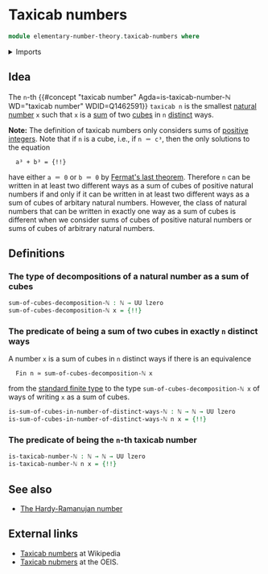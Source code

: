# Taxicab numbers

```agda
module elementary-number-theory.taxicab-numbers where
```

<details><summary>Imports</summary>

```agda
open import elementary-number-theory.addition-natural-numbers
open import elementary-number-theory.cubes-natural-numbers
open import elementary-number-theory.inequality-natural-numbers
open import elementary-number-theory.natural-numbers
open import elementary-number-theory.nonzero-natural-numbers

open import foundation.cartesian-product-types
open import foundation.dependent-pair-types
open import foundation.equivalences
open import foundation.identity-types
open import foundation.universe-levels

open import univalent-combinatorics.standard-finite-types
```

</details>

## Idea

The `n`-th
{{#concept "taxicab number" Agda=is-taxicab-number-ℕ WD="taxicab number" WDID=Q1462591}}
`taxicab n` is the smallest
[natural number](elementary-number-theory.natural-numbers.md) `x` such that `x`
is a [sum](elementary-number-theory.addition-natural-numbers.md) of two
[cubes](elementary-number-theory.cubes-natural-numbers.md) in `n`
[distinct](foundation.negated-equality.md) ways.

**Note:** The definition of taxicab numbers only considers sums of
[positive integers](elementary-number-theory.nonzero-natural-numbers.md). Note
that if `n` is a cube, i.e., if `n ＝ c³`, then the only solutions to the
equation

```text
  a³ + b³ = {!!}
```

have either `a ＝ 0` or `b ＝ 0` by
[Fermat's last theorem](https://en.wikipedia.org/wiki/Fermat%27s_Last_Theorem).
Therefore `n` can be written in at least two different ways as a sum of cubes of
positive natural numbers if and only if it can be written in at least two
different ways as a sum of cubes of arbitary natural numbers. However, the class
of natural numbers that can be written in exactly one way as a sum of cubes is
different when we consider sums of cubes of positive natural numbers or sums of
cubes of arbitrary natural numbers.

## Definitions

### The type of decompositions of a natural number as a sum of cubes

```agda
sum-of-cubes-decomposition-ℕ : ℕ → UU lzero
sum-of-cubes-decomposition-ℕ x = {!!}
```

### The predicate of being a sum of two cubes in exactly `n` distinct ways

A number `x` is a sum of cubes in `n` distinct ways if there is an equivalence

```text
  Fin n ≃ sum-of-cubes-decomposition-ℕ x
```

from the
[standard finite type](univalent-combinatorics.standard-finite-types.md) to the
type `sum-of-cubes-decomposition-ℕ x` of ways of writing `x` as a sum of cubes.

```agda
is-sum-of-cubes-in-number-of-distinct-ways-ℕ : ℕ → ℕ → UU lzero
is-sum-of-cubes-in-number-of-distinct-ways-ℕ n x = {!!}
```

### The predicate of being the `n`-th taxicab number

```agda
is-taxicab-number-ℕ : ℕ → ℕ → UU lzero
is-taxicab-number-ℕ n x = {!!}
```

## See also

- [The Hardy-Ramanujan number](elementary-number-theory.hardy-ramanujan-number.md)

## External links

- [Taxicab numbers](https://en.wikipedia.org/wiki/Taxicab_number) at Wikipedia
- [Taxicab nubmers](https://oeis.org/A011541) at the OEIS.
